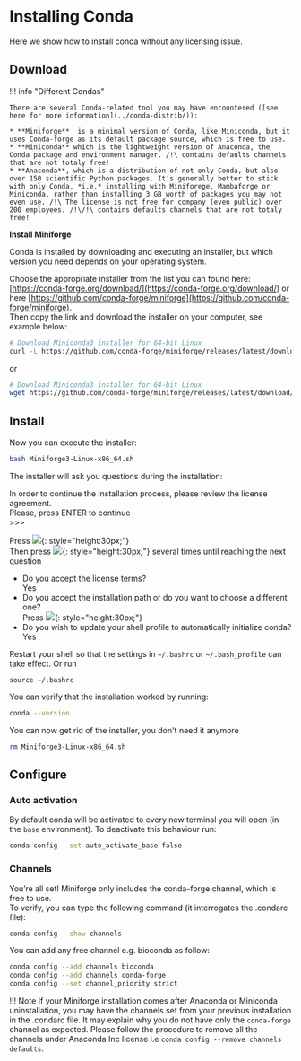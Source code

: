 # Installing Conda

Here we show how to install conda without any licensing issue.

## Download

!!! info "Different Condas"

    There are several Conda-related tool you may have encountered ([see here for more information](../conda-distrib/)):  

    * **Miniforge**  is a minimal version of Conda, like Miniconda, but it uses Conda-forge as its default package source, which is free to use.  
    * **Miniconda** which is the lightweight version of Anaconda, the Conda package and environment manager. /!\ contains defaults channels that are not totaly free!  
    * **Anaconda**, which is a distribution of not only Conda, but also over 150 scientific Python packages. It's generally better to stick with only Conda, *i.e.* installing with Miniforege, Mambaforge or Miniconda, rather than installing 3 GB worth of packages you may not even use. /!\ The license is not free for company (even public) over 200 employees. /!\/!\ contains defaults channels that are not totaly free!
    

**Install Miniforge**  

Conda is installed by downloading and executing an installer, but which version you need depends on your operating system.  

Choose the appropriate installer from the list you can found here:  
[https://conda-forge.org/download/](https://conda-forge.org/download/) or here [https://github.com/conda-forge/miniforge](https://github.com/conda-forge/miniforge).  
Then copy the link and download the installer on your computer, see example below: 

```bash
# Download Miniconda3 installer for 64-bit Linux
curl -L https://github.com/conda-forge/miniforge/releases/latest/download/Miniforge3-Linux-x86_64.sh -O
```
or
```bash
# Download Miniconda3 installer for 64-bit Linux
wget https://github.com/conda-forge/miniforge/releases/latest/download/Miniforge3-Linux-x86_64.sh 
```

## Install

Now you can execute the installer:

```bash
bash Miniforge3-Linux-x86_64.sh
```

The installer will ask you questions during the installation:

<div class="custom-terminal">
In order to continue the installation process, please review the license agreement.<br>
Please, press ENTER to continue <br> 
>>> 
</div>

Press ![](../images/enter-key.png){: style="height:30px;"}  
Then press ![](../images/space-key.png){: style="height:30px;"} several times until reaching the next question

- Do you accept the license terms?  
 Yes  
- Do you accept the installation path or do you want to choose a different one?  
Press ![](../images/enter-key.png){: style="height:30px;"}   
- Do you wish to update your shell profile to automatically initialize conda?  
Yes

Restart your shell so that the settings in `~/.bashrc` or `~/.bash_profile` can take
effect. Or run  
```
source ~/.bashrc 
```

You can verify that the installation worked by running:

```bash
conda --version
```

You can now get rid of the installer, you don't need it anymore

```bash
rm Miniforge3-Linux-x86_64.sh
```


## Configure

### Auto activation

By default conda will be activated to every new terminal you will open (in the `base` environment).  To deactivate this behaviour run:

```bash
conda config --set auto_activate_base false
```

### Channels

You’re all set! Miniforge only includes the conda-forge channel, which is free to use.  
To verify, you can type the following command (it interrogates the .condarc file):

```bash
conda config --show channels
```

You can add any free channel e.g. bioconda as follow:

```bash
conda config --add channels bioconda
conda config --add channels conda-forge
conda config --set channel_priority strict
```


!!! Note
    If your Miniforge installation comes after Anaconda or Miniconda uninstallation, you may have the channels set from your previous installation in the .condarc file. It may explain why you do not have only the `conda-forge` channel as expected. Please follow the procedure to remove all the channels under Anaconda Inc license i.e `conda config --remove channels defaults`.